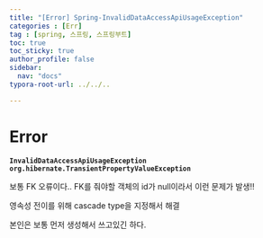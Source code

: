 ```yaml
---
title: "[Error] Spring-InvalidDataAccessApiUsageException"
categories : [Err]
tag : [spring, 스프링, 스프링부트]
toc: true
toc_sticky: true
author_profile: false
sidebar:
  nav: "docs"
typora-root-url: ../../..

---
```




# Error

**`InvalidDataAccessApiUsageException org.hibernate.TransientPropertyValueException`**

보통 FK 오류이다.. FK를 줘야할 객체의 id가 null이라서 이런 문제가 발생!!

영속성 전이를 위해 cascade type을 지정해서 해결

본인은 보통 먼저 생성해서 쓰고있긴 하다.
